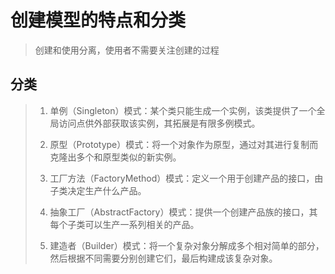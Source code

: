 # 创建模型的特点和分类

> 创建和使用分离，使用者不需要关注创建的过程

## 分类

> 1. 单例（Singleton）模式：某个类只能生成一个实例，该类提供了一个全局访问点供外部获取该实例，其拓展是有限多例模式。
>
> 2. 原型（Prototype）模式：将一个对象作为原型，通过对其进行复制而克隆出多个和原型类似的新实例。
>
> 3. 工厂方法（FactoryMethod）模式：定义一个用于创建产品的接口，由子类决定生产什么产品。
>
> 4. 抽象工厂（AbstractFactory）模式：提供一个创建产品族的接口，其每个子类可以生产一系列相关的产品。
>
> 5. 建造者（Builder）模式：将一个复杂对象分解成多个相对简单的部分，然后根据不同需要分别创建它们，最后构建成该复杂对象。



